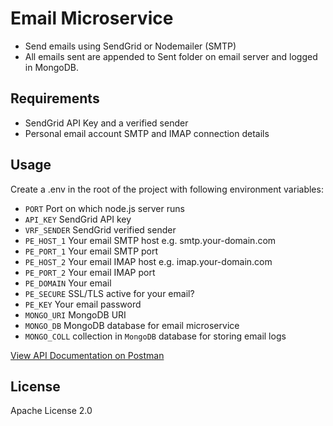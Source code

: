 # Email Microservice

- Send emails using SendGrid or Nodemailer (SMTP)
- All emails sent are appended to Sent folder on email server and logged in MongoDB.


## Requirements

- SendGrid API Key and a verified sender
- Personal email account SMTP and IMAP connection details


## Usage

Create a .env in the root of the project with following environment variables:

- `PORT` Port on which node.js server runs
- `API_KEY` SendGrid API key
- `VRF_SENDER` SendGrid verified sender 
- `PE_HOST_1` Your email SMTP host e.g. smtp.your-domain.com
- `PE_PORT_1` Your email SMTP port
- `PE_HOST_2` Your email IMAP host e.g. imap.your-domain.com
- `PE_PORT_2` Your email IMAP port
- `PE_DOMAIN` Your email
- `PE_SECURE` SSL/TLS active for your email?
- `PE_KEY` Your email password
- `MONGO_URI` MongoDB URI
- `MONGO_DB` MongoDB database for email microservice
- `MONGO_COLL` collection in `MongoDB` database for storing email logs



[View API Documentation on Postman](https://documenter.getpostman.com/view/10989329/UVeGrRW8)


## License

Apache License 2.0
